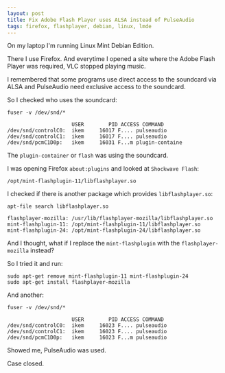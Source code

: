 ```yaml
---
layout: post
title: Fix Adobe Flash Player uses ALSA instead of PulseAudio
tags: firefox, flashplayer, debian, linux, lmde
---
```


On my laptop I'm running Linux Mint Debian Edition.

There I use Firefox. And everytime I opened a site where the Adobe Flash Player was required, VLC stopped playing music.

I remembered that some programs use direct access to the soundcard via ALSA and PulseAudio need exclusive access to the soundcard.

So I checked who uses the soundcard:

```
fuser -v /dev/snd/*
```

```
                     USER        PID ACCESS COMMAND
/dev/snd/controlC0:  ikem     16017 F.... pulseaudio
/dev/snd/controlC1:  ikem     16017 F.... pulseaudio
/dev/snd/pcmC1D0p:   ikem     16031 F...m plugin-containe
```
The `plugin-container` or `flash` was using the soundcard.

I was opening Firefox `about:plugins` and looked at `Shockwave Flash`:

```
/opt/mint-flashplugin-11/libflashplayer.so
```

I checked if there is another package which provides `libflashplayer.so`:

```
apt-file search libflashplayer.so
```

```
flashplayer-mozilla: /usr/lib/flashplayer-mozilla/libflashplayer.so
mint-flashplugin-11: /opt/mint-flashplugin-11/libflashplayer.so
mint-flashplugin-24: /opt/mint-flashplugin-24/libflashplayer.so
```

And I thought, what if I replace the `mint-flashplugin` with the `flashplayer-mozilla` instead?

So I tried it and run:

```
sudo apt-get remove mint-flashplugin-11 mint-flashplugin-24
sudo apt-get install flashplayer-mozilla
```

And another:

```
fuser -v /dev/snd/*
```

```
                     USER        PID ACCESS COMMAND
/dev/snd/controlC0:  ikem     16023 F.... pulseaudio
/dev/snd/controlC1:  ikem     16023 F.... pulseaudio
/dev/snd/pcmC1D0p:   ikem     16023 F...m pulseaudio
```

Showed me, PulseAudio was used.

Case closed.
